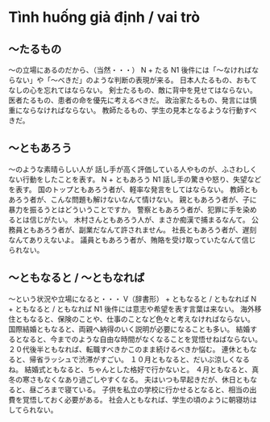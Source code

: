 # Tình huống giả định / vai trò

## 〜たるもの
〜の立場にあるのだから、（当然・・・）
N + たる
N1
後件には「〜なければならない」や「〜べきだ」のような判断の表現が来る。
日本人たるもの、おもてなしの心を忘れてはならない。
剣士たるもの、敵に背中を見せてはならない。
医者たるもの、患者の命を優先に考えるべきだ。
政治家たるもの、発言には慎重にならなければならない。
教師たるもの、学生の見本となるような行動すべきだ。


## 〜ともあろう
〜のような素晴らしい人が 話し手が高く評価している人やものが、ふさわしくない行動をしたことを表す。
N + ともあろう
N1
話し手の驚きや怒り、失望などを表す。
国のトップともあろう者が、軽率な発言をしてはならない。
教師ともあろう者が、こんな問題も解けないなんて情けない。
親ともあろう者が、子に暴力を振るうとはどういうことですか。
警察ともあろう者が、犯罪に手を染めるとは信じがたい。
木村さんともあろう人が、まさか痴漢で捕まるなんて。
公務員ともあろう者が、副業だなんて許されません。
社長ともあろう者が、遅刻なんてありえないよ。
議員ともあろう者が、賄賂を受け取っていたなんて信じられない。


## 〜ともなると / 〜ともなれば
〜という状況や立場になると・・・
V（辞書形） + ともなると / ともなれば N + ともなると / ともなれば
N1
後件には意志や希望を表す言葉は来ない。
海外移住ともなると、保険のことや、仕事のことなど色々と考えなければならない。
国際結婚ともなると、両親へ納得のいく説明が必要になることも多い。
結婚するとなると、今までのような自由な時間がなくなることを覚悟せねばならない。
２０代後半ともなれば、転職すべきかこのまま続けるべきか悩む。
連休ともなると、帰省ラッシュで渋滞がすごい。
１０月ともなると、だいぶ涼しくなるね。
結婚式ともなると、ちゃんとした格好で行かないと。
４月ともなると、真冬の寒さもなくなあり過ごしやすくなる。
夫はいつも早起きだが、休日ともなると、昼ごろまで寝ている。
子供を私立の学校に行かせるとなると、相当の出費を覚悟しておく必要がある。
社会人ともなれば、学生の頃のように朝寝坊はしてられない。
